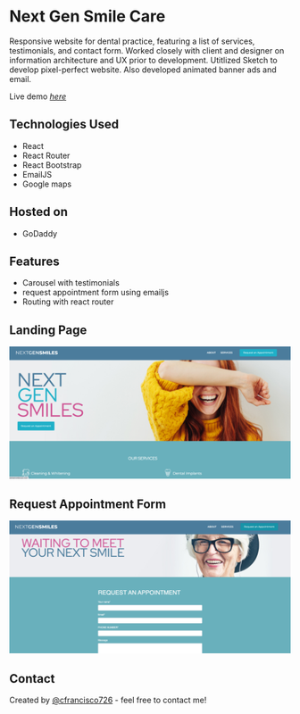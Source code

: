 # Next Gen Smile Care

Responsive website for dental practice, featuring a list of services, testimonials, and contact form. Worked closely with client and designer on information architecture and UX prior to development. Utitlized Sketch to develop pixel-perfect website. Also developed animated banner ads and email.

Live demo [_here_](http://nextgensmilecare.com/)

## Technologies Used

- React
- React Router
- React Bootstrap
- EmailJS
- Google maps

## Hosted on

- GoDaddy

## Features

- Carousel with testimonials
- request appointment form using emailjs
- Routing with react router

## Landing Page

![Example screenshot](./src/images/landing_page.png)

## Request Appointment Form

![Example screenshot](./src/images/appointment_form.png)

## Contact

Created by [@cfrancisco726](http://www.carlofrancisco.com) - feel free to contact me!

